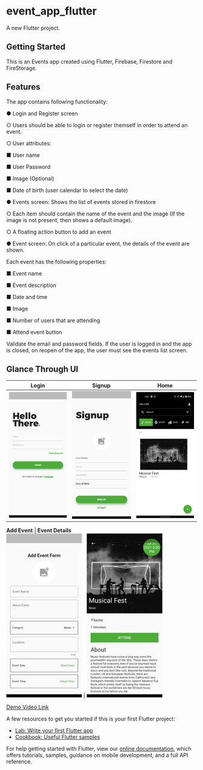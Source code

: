 # event_app_flutter

A new Flutter project.

## Getting Started

This is an Events app created using Flutter, Firebase, Firestore and FireStorage.

## Features
The app contains following functionality:

● Login and Register screen

○ Users should be able to login or register themself in order to attend an event.

○ User attributes:

■ User name

■ User Password

■ Image (Optional)

■ Date of birth (user calendar to select the date)


● Events screen: Shows the list of events stored in firestore

○ Each item should contain the name of the event and the image (If the image is
not present, then shows a default image).

○ A floating action button to add an event


● Event screen: On click of a particular event, the details of the event are shown.

Each event has the following properties:

■ Event name

■ Event description

■ Date and time

■ Image

■ Number of users that are attending

■ Attend event button

Validate the email and password fields.
If the user is logged in and the app is closed, on reopen of the app, the user must see the
events list screen. 

## Glance Through UI

**Login**                  |      **Signup**         |  **Home**
:-------------------------:|:-------------------------:|:-------------------------:
<img src="/assets/ui_ss/Login.png" alt="Login" width="200"/>  |  <img src="/assets/ui_ss/Signup.png" alt="Signup" width="200"/>  |  <img src="/assets/ui_ss/Home.png" alt="Home" width="200"/>

**Add Event**          |  **Event Details**             
<img src="/assets/ui_ss/Add Event.png" alt="Add Event" width="200"/>  |  <img src="/assets/ui_ss/Event Details.png" alt="Event Details" width="200"/>  


[Demo Video Link](https://drive.google.com/file/d/1auF447k13Cf13c07HyoMGzwh5SYHs1n-/view?usp=sharing)


A few resources to get you started if this is your first Flutter project:

- [Lab: Write your first Flutter app](https://flutter.dev/docs/get-started/codelab)
- [Cookbook: Useful Flutter samples](https://flutter.dev/docs/cookbook)

For help getting started with Flutter, view our
[online documentation](https://flutter.dev/docs), which offers tutorials,
samples, guidance on mobile development, and a full API reference.
